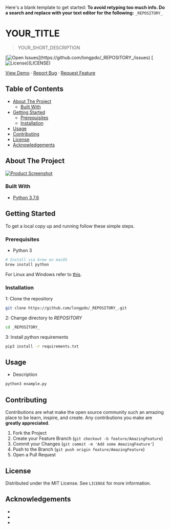 <!-- TODO -->
Here's a blank template to get started:
**To avoid retyping too much info. Do a search and replace with your text editor for the following:**
`_REPOSITORY_`
<!-- REMOVE ABOVE -->

# YOUR_TITLE <!-- omit in toc -->

> YOUR_SHORT_DESCRIPTION

[![Open Issues](https://badgen.net/github/open-issues/longpdo/_REPOSITORY_)](https://github.com/longpdo/_REPOSITORY_/issues)
[![License](https://badgen.net/github/license/longpdo/_REPOSITORY_)](LICENSE)

[View Demo](https://github.com/longpdo/_REPOSITORY_) · [Report Bug](https://github.com/longpdo/_REPOSITORY_/issues) · [Request Feature](https://github.com/longpdo/_REPOSITORY_/issues)

<!-- TABLE OF CONTENTS -->
## Table of Contents <!-- omit in toc -->

* [About The Project](#about-the-project)
  * [Built With](#built-with)
* [Getting Started](#getting-started)
  * [Prerequisites](#prerequisites)
  * [Installation](#installation)
* [Usage](#usage)
* [Contributing](#contributing)
* [License](#license)
* [Acknowledgements](#acknowledgements)

<!-- ABOUT THE PROJECT -->
## About The Project

[![Product Screenshot][product-screenshot]](https://github.com/longpdo/_REPOSITORY_)

### Built With

* [Python 3.7.6](https://www.python.org/downloads/)

<!-- GETTING STARTED -->
## Getting Started

To get a local copy up and running follow these simple steps.

### Prerequisites

* Python 3

```sh
# Install via brew on macOS
brew install python
```

For Linux and Windows refer to [this](https://realpython.com/installing-python/).

### Installation

1: Clone the repository

```sh
git clone https://github.com/longpdo/_REPOSITORY_.git
```

2: Change directory to _REPOSITORY_

```sh
cd _REPOSITORY_
```

3: Install python requirements

```sh
pip3 install -r requirements.txt
```

<!-- USAGE EXAMPLES -->
## Usage

* Description

```sh
python3 example.py
```

<!-- CONTRIBUTING -->
## Contributing

Contributions are what make the open source community such an amazing place to be learn, inspire, and create. Any contributions you make are **greatly appreciated**.

1. Fork the Project
2. Create your Feature Branch (`git checkout -b feature/AmazingFeature`)
3. Commit your Changes (`git commit -m 'Add some AmazingFeature'`)
4. Push to the Branch (`git push origin feature/AmazingFeature`)
5. Open a Pull Request

<!-- LICENSE -->
## License

Distributed under the MIT License. See `LICENSE` for more information.

<!-- ACKNOWLEDGEMENTS -->
## Acknowledgements

* []()
* []()
* []()

<!-- MARKDOWN LINKS & IMAGES -->
[product-screenshot]: images/screenshot.png
